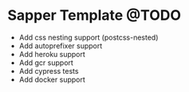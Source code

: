 # Sapper Template @TODO

- Add css nesting support (postcss-nested)
- Add autoprefixer support
- Add heroku support
- Add gcr support
- Add cypress tests
- Add docker support

